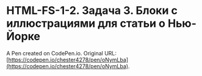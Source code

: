 # HTML-FS-1-2. Задача 3. Блоки с иллюстрациями для статьи о Нью-Йорке

A Pen created on CodePen.io. Original URL: [https://codepen.io/chester4278/pen/oNymLba](https://codepen.io/chester4278/pen/oNymLba).

